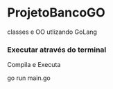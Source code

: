 # ProjetoBancoGO
classes e OO utlizando GoLang

<h3>Executar através do terminal</h3>
<p>Compila e Executa</p>
<p>go run main.go</p>
